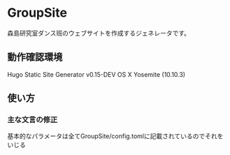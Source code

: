 # GroupSite

森島研究室ダンス班のウェブサイトを作成するジェネレータです。

## 動作確認環境
Hugo Static Site Generator v0.15-DEV
OS X Yosemite (10.10.3)

## 使い方
### 主な文言の修正
基本的なパラメータは全てGroupSite/config.tomlに記載されているのでそれをいじる




